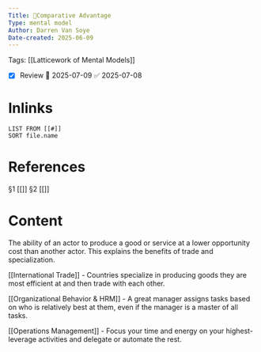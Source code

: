```yaml
---
Title: 🧩Comparative Advantage
Type: mental model
Author: Darren Van Soye
Date-created: 2025-06-09
---
```

Tags: [[Latticework of Mental Models]]

- [x] Review 📅 2025-07-09 ✅ 2025-07-08

# Inlinks 
```dataview
LIST FROM [[#]]
SORT file.name
```

# References 
§1 [[]]
§2 [[]]

# Content

The ability of an actor to produce a good or service at a lower opportunity cost than another actor. This explains the benefits of trade and specialization.

[[International Trade]] - Countries specialize in producing goods they are most efficient at and then trade with each other.

[[Organizational Behavior & HRM]] - A great manager assigns tasks based on who is relatively best at them, even if the manager is a master of all tasks.

[[Operations Management]] - Focus your time and energy on your highest-leverage activities and delegate or automate the rest.
